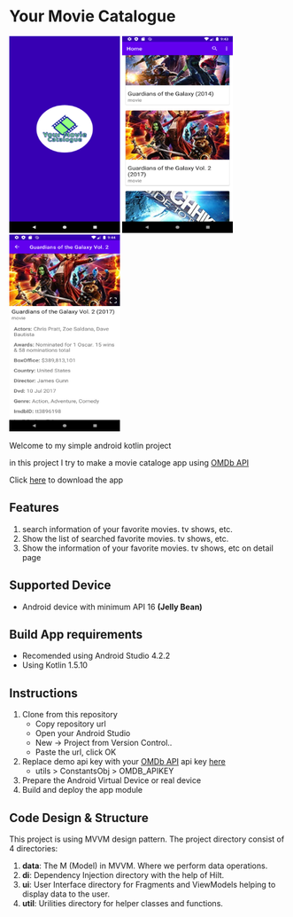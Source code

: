 # Your Movie Catalogue

<img src="https://github.com/CumiTerbang/YourMovieCatalogue/blob/master/readme_assets/screenshot_1.png" width="200" height="355,56"> <img src="https://github.com/CumiTerbang/YourMovieCatalogue/blob/master/readme_assets/screenshot_2.png" width="200" height="355,56"> <img src="https://github.com/CumiTerbang/YourMovieCatalogue/blob/master/readme_assets/screenshot_3.png" width="200" height="355,56">


Welcome to my simple android kotlin project

in this project I try to make a movie cataloge app using [OMDb API](http://www.omdbapi.com/) 

Click [here](https://drive.google.com/file/d/1hfTtxqt7IB4BPQDB1EKHBLWP8oVY6gad/view?usp=sharing) to download the app


## Features
1. search information of your favorite movies. tv shows, etc.
2. Show the list of searched favorite movies. tv shows, etc.
3. Show the information of your favorite movies. tv shows, etc on detail page

## Supported Device
- Android device with minimum API 16 **(Jelly Bean)**

## Build App requirements
- Recomended using Android Studio 4.2.2
- Using Kotlin 1.5.10

## Instructions
1. Clone from this repository
    - Copy repository url
    - Open your Android Studio
    - New -> Project from Version Control..
    - Paste the url, click OK
2. Replace demo api key with your  [OMDb API](http://www.omdbapi.com/) api key [here](https://github.com/CumiTerbang/YourMovieCatalogue/tree/master/app/src/main/java/com/haryop/yourmoviecatalogue/utils/ConstantsObj.kt)
    - utils > ConstantsObj > OMDB_APIKEY
3. Prepare the Android Virtual Device or real device
4. Build and deploy the app module

## Code Design & Structure
This project is using MVVM design pattern. The project directory consist of 4 directories:
1. **data**: The M (Model) in MVVM. Where we perform data operations.
2. **di**: Dependency Injection directory with the help of Hilt.
3. **ui**: User Interface directory for Fragments and ViewModels helping to display data to the user.
4. **util**: Urilities directory for helper classes and functions.

